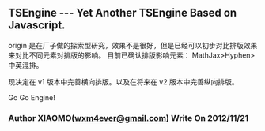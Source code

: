 TSEngine --- Yet Another TSEngine Based on Javascript.
---------------------------

origin 是在厂子做的探索型研究，效果不是很好，但是已经可以初步对比排版效果来对比不同元素对排版的影响。
目前已确认排版影响元素： MathJax&gt;Hyphen&gt;中英混排。

现决定在 v1 版本中完善横向排版。以及在将来在 v2 版本中完善纵向排版。

Go Go Engine!


### Author XIAOMO(wxm4ever@gmail.com) Write On 2012/11/21

